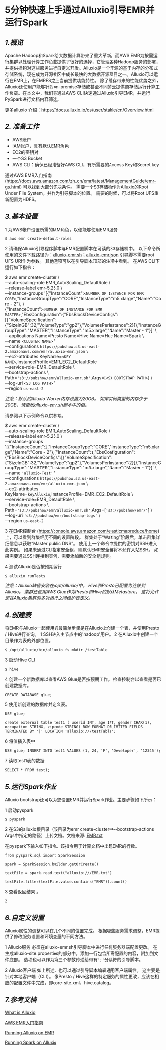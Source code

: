 # 5分钟快速上手通过Alluxio引导EMR并运行Spark

## *1.概览*
Apache Hadoop和Spark给大数据计算带来了重大革新，而AWS EMR为按需运行集群以处理计算工作负载提供了很好的选择，它管理各种Hadoop服务的部署，并提供挂钩对这些服务进行自定义开发。Alluxio是一个开源的基于内存的分布式存储系统，现在成为开源社区中成长最快的大数据开源项目之一。Alluxio可以运行在EMR上，在EMRFS之上当前提供功能特性。 除了缓存带来的性能优势之外，Alluxio还使用户能够针对on-premise存储或甚至不同的云提供商存储运行计算工作负载。在本文中，我们将通过AWS CLI快速通过Alluxio引导EMR，并运行PySpark进行文档内容筛选。

更多alluxio 介绍：https://docs.alluxio.io/os/user/stable/cn/Overview.html


## *2. 准备工作*

* AWS账户
* IAM帐户，具有默认EMR角色
* EC2的密钥对
* 一个S3 Bucket
* AWS CLI：确保已经准备好AWS CLI，有所需要的Access Key和Secret key

通过AWS EMR入门指南 (https://docs.aws.amazon.com/zh_cn/emr/latest/ManagementGuide/emr-gs.html) 可以找到大部分先决条件。 需要一个S3存储桶作为Alluxio的Root Under File System，并作为引导脚本的位置。 需要的时候，可以将Root UFS重新配置为HDFS。

## *3.基本设置*

1 为AWS帐户设置所需的IAM角色，以便能够使用EMR服务

`$ aws emr create-default-roles`

2 请确保Alluxio引导程序脚本与EMR配置脚本在可读的S3存储桶中。 
以下命令所使用的文件下载路径为：[alluxio-emr.sh](https://raw.githubusercontent.com/zhaoanbei/alluxioOnEMR/master/files/alluxio-emr.sh)；[alluxio-emr.json](https://github.com/zhaoanbei/alluxioOnEMR/blob/master/files/alluxio-emr.json) 
引导脚本需要root UFS URI作为参数。 其他选项可以在引导脚本顶部的注释中看到。
在AWS CLI下运行如下指令：

*$* aws emr create-cluster \\ \
--auto-scaling-role EMR_AutoScaling_DefaultRole \\ \
--release-label emr-5.25.0 \\ \
--instance-groups '[{"InstanceCount":`<NUMBER OF INSTANCE FOR EMR CORE>`,"InstanceGroupType":"CORE","InstanceType":"m5.xlarge","Name":"Core - 2"}, \\ \
{"InstanceCount":`<NUMBER OF INSTANCE FOR EMR MASTER>`,"EbsConfiguration":{"EbsBlockDeviceConfigs":[{"VolumeSpecification":{"SizeInGB":32,"VolumeType":"gp2"},"VolumesPerInstance":2}]},"InstanceGroupType":"MASTER","InstanceType":"m5.xlarge","Name":"Master - 1"}]' \\ \
--applications Name=Presto Name=Hive Name=Hue Name=Spark \\ \
--name `<CLUSTER NAME>` \\ \
--configurations `https://pubshow.s3.us-east-2.amazonaws.com/emr/alluxio-emr.json` \\ \
--ec2-attributes KeyName=`<KEY NAME>`,InstanceProfile=EMR_EC2_DefaultRole \
--service-role=EMR_DefaultRole \\ \
--bootstrap-actions \\ \
Path=`'s3://pubshow/emr/alluxio-emr.sh'`,Args=[`<S3 BOOTSTRAP PATH>`] \\ \
--log-uri `<S3 LOG PATH>` \\ \
--region `us-east-2`

*注意：默认的Alluxio Worker内存设置为20GB。 如果实例类型的内存少于20GB，请更改alluxio-emr.sh脚本中的值。*

请参阅以下示例命令以供参考。

*$* aws emr create-cluster \\ \
--auto-scaling-role EMR_AutoScaling_DefaultRole \\ \
--release-label emr-5.25.0 \\ \
--instance-groups '[{"InstanceCount":`2`,"InstanceGroupType":"CORE","InstanceType":"m5.xlarge","Name":"Core - 2"},{"InstanceCount":`1`,"EbsConfiguration":{"EbsBlockDeviceConfigs":[{"VolumeSpecification":{"SizeInGB":32,"VolumeType":"gp2"},"VolumesPerInstance":2}]},"InstanceGroupType":"MASTER","InstanceType":"m5.xlarge","Name":"Master - 1"}]' \\ \
--name `'alluxio-Test'` \\ \
--configurations `https://pubshow.s3.us-east-2.amazonaws.com/emr/alluxio-emr.json` \\ \
--ec2-attributes KeyName=`keyAlluxio`,InstanceProfile=EMR_EC2_DefaultRole \\ \
--service-role=EMR_DefaultRole \\ \
--bootstrap-actions \\ \
Path=`'s3://pubshow/emr/alluxio-emr.sh'`,Args=[`'s3://pubshow/emr/'`] \\ \
--log-uri `'s3://pubshow/emr/bootstrap-logs'`  \\ \
--region `us-east-2`

3 在EMR控制台 (https://console.aws.amazon.com/elasticmapreduce/home) 上，可以看到群集经历不同的设置阶段。 群集处于“Waiting”阶段后，单击群集详细信息以获取“Master public DNS”。 使用上一个命令中提供的密钥对SSH进入此实例。 如果未通过CLI指定安全组，则默认EMR安全组将不允许入站SSH。 如果需要通过SSH连接到实例，需要添加新的安全组规则。

4 测试Alluxio是否按预期运行

`$ alluxio runTests`

*注意：Alluxio缺省安装在/opt/alluxio/中。 Hive和Presto已配置为连接到Alluxio。 集群还使用AWS Glue作为Presto和Hive的默认Metastore。 这将允许您在Alluxio集群的多次运行之间维护表定义。*



## *4.创建表*

将EMR与Alluxio一起使用的最简单步骤是在Alluxio上创建一个表，并使用Presto / Hive进行查询。
1 SSH进入主节点中的'hadoop'用户。
2 在Alluxio中创建一个目录作为表的外部位置。

`$ /opt/alluxio/bin/alluxio fs mkdir /testTable`

3 启动Hive CLI

`$ hive`

4 创建一个新数据库以查看AWS Glue是否按预期工作。 检查控制台以查看是否已创建数据库。

`CREATE DATABASE glue;`

5 使用新创建的数据库并定义表。

`USE glue;`

`create external table test1 (
userid INT,
age INT,
gender CHAR(1),
occupation STRING,
zipcode STRING)
ROW FORMAT DELIMITED
FIELDS TERMINATED BY '|'
LOCATION 'alluxio:///testTable';`

6 将值插入表中

`USE glue;
INSERT INTO test1 VALUES (1, 24, 'F', 'Developer', '12345');`

7 读取test1表的数据

`SELECT * FROM test1;`

## *5.运行Spark作业*

Alluxio bootstrap还可以为您设置EMR并运行Spark作业。主要步骤如下所示：

1 启动pyspark

`$ pyspark`

2 在S3的alluxio根目录（该目录为emr create-cluster中--bootstrap-actions Args中指定的路径）上传文档。文档来源: [EMR.txt](https://raw.githubusercontent.com/zhaoanbei/alluxioOnEMR/master/files/EMR.txt)

在pyspark下输入如下指令。该指令用于计算文档中出现EMR的行数。

`from pyspark.sql import SparkSession`

`spark = SparkSession.builder.getOrCreate()`

`textFile = spark.read.text("alluxio:///EMR.txt")`

`textFile.filter(textFile.value.contains("EMR")).count()`

3 查看返回结果 。

`2`

## *6.自定义设置*

Alluxio属性的调整可以在几个不同的位置完成。 根据哪些服务需求调整，EMR提供了修改服务设置和环境变量的不同方法。

1 Alluxio服务
必须在alluxio-emr.sh引导脚本中进行任何服务器端配置更改。 在生成alluxio-site.properties的部分中，添加一行包含所需配置的内容，附加到文件底部。 选项也可以作为第三个参数传递给带有`';'`分隔符的引导脚本。

2 Alluxio客户端
如上所述，也可以通过引导脚本编辑通用客户端属性。 这主要是针对本地客户端（CLI）。 像Presto / Hive这样的特定服务的属性更改，应该在相应的配置文件中完成，即core-site.xml，hive.catalog。

## *7.参考文档*

[What is Alluxio](https://docs.alluxio.io/os/user/stable/en/Overview.html)

[AWS EMR入门指南](https://docs.aws.amazon.com/zh_cn/emr/latest/ManagementGuide/emr-gs.html)

[Running Alluxio on EMR](https://docs.alluxio.io/os/user/stable/en/compute/AWS-EMR.html)

[Running Spark on Alluxio](https://docs.alluxio.io/os/user/1.8/en/compute/Spark.html)
